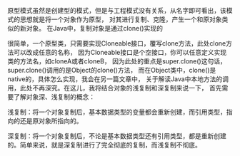 原型模式虽然是创建型的模式，但是与工程模式没有关系，从名字即可看出，该模式的思想就是将一个对象作为原型，
对其进行复制、克隆，产生一个和原对象类似的新对象。
在Java中，复制对象是通过clone()实现的

很简单，一个原型类，只需要实现Cloneable接口，覆写clone方法，此处clone方法可以改成任意的名称，
因为Cloneable接口是个空接口，你可以任意定义实现类的方法名，如cloneA或者cloneB，
因为此处的重点是super.clone()这句话，super.clone()调用的是Object的clone()方法，
而在Object类中，clone()是native的，具体怎么实现，我会在另一篇文章中，
关于解读Java中本地方法的调用，此处不再深究。在这儿，我将结合对象的浅复制和深复制来说一下，
首先需要了解对象深、浅复制的概念：

浅复制：将一个对象复制后，基本数据类型的变量都会重新创建，而引用类型，指向的还是原对象所指向的。

深复制：将一个对象复制后，不论是基本数据类型还有引用类型，都是重新创建的。简单来说，就是深复制进行了完全彻底的复制，而浅复制不彻底。